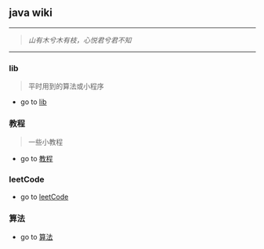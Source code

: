 ## java wiki

---
> *山有木兮木有枝，心悦君兮君不知*
---

### lib 
> 平时用到的算法或小程序
- go to [lib](./lib/readme.md)

### 教程
> 一些小教程
- go to [教程](./教程/readme.md)

### leetCode
- go to [leetCode](./leetcode/readme.md)

### 算法
- go to [算法](./算法/readme.md)